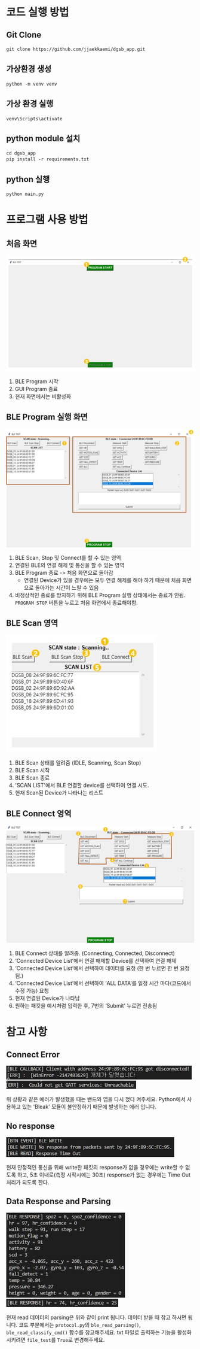 # 코드 실행 방법

## Git Clone

```
git clone https://github.com/jjaekkaemi/dgsb_app.git
```

## 가상환경 생성

```
python -m venv venv
```

## 가상 환경 실행

```
venv\Scripts\activate
```

## python module 설치

```
cd dgsb_app
pip install -r requirements.txt
```

## python 실행

```
python main.py
```

# 프로그램 사용 방법

## 처음 화면

![First Page](./images/1.jpg)

1. BLE Program 시작
2. GUI Program 종료
3. 현재 화면에서는 비활성화

## BLE Program 실행 화면

![BLE Program Page](./images/2.jpg)

1. BLE Scan, Stop 및 Connect를 할 수 있는 영역
2. 연결된 BLE의 연결 해제 및 통신을 할 수 있는 영역
3. BLE Program 종료 -> 처음 화면으로 돌아감
   - 연결된 Device가 있을 경우에는 모두 연결 해제를 해야 하기 때문에 처음 화면으로 돌아가는 시간이 느릴 수 있음
4. 비정상적인 종료를 방지하기 위해 BLE Program 실행 상태에서는 종료가 안됨. `PROGRAM STOP` 버튼을 누르고 처음 화면에서 종료해야함.

## BLE Scan 영역

![BLE Scan Frame](./images/3.jpg)

1. BLE Scan 상태를 알려줌 (IDLE, Scanning, Scan Stop)
2. BLE Scan 시작
3. BLE Scan 종료
4. 'SCAN LIST'에서 BLE 연결할 device를 선택하여 연결 시도.
5. 현재 Scan된 Device가 나타나는 리스트

## BLE Connect 영역

![BLE Connect Frame](./images/4.jpg)

1. BLE Connect 상태를 알려줌. (Connecting, Connected, Disconnect)
2. ‘Connected Device List’에서 연결 해제할 Device를 선택하여 연결 해제
3. ‘Connected Device List’에서 선택하여 데이터를 요청 (한 번 누르면 한 번 요청됨.)
4. ‘Connected Device List’에서 선택하여 ‘ALL DATA’를 일정 시간 마다(코드에서 수정 가능) 요청
5. 현재 연결된 Device가 나타남
6. 원하는 패킷을 예시처럼 입력한 후, 7번의 ‘Submit’ 누르면 전송됨

# 참고 사항

## Connect Error

![WinError](./images/5.jpg)
![Not Get GATT Services](./images/8.jpg)

위 상황과 같은 에러가 발생했을 때는 밴드와 앱을 다시 껐다 켜주세요.
Python에서 사용하고 있는 'Bleak' 모듈이 불안정하기 때문에 발생하는 에러 입니다.

## No response

![No Response](./images/6.jpg)

현재 안정적인 통신을 위해 write한 패킷의 response가 없을 경우에는 write할 수 없도록 하고, 5초 이내로(측정 시작시에는 30초) response가 없는 경우에는 Time Out 처리가 되도록 한다.

## Data Response and Parsing

![Parsing](./images/7.jpg)
![Parsing](./images/9.jpg)

현재 read 데이터의 parsing은 위와 같이 print 됩니다. 데이터 받을 때 참고 하시면 됩니다.
코드 부분에서는 `protocol.py`의 `ble_read_parsing()`, `ble_read_classify_cmd()` 함수를 참고해주세요.
txt 파일로 출력하는 기능을 활성화 시키려면 `file_test`를 `True`로 변경해주세요.
